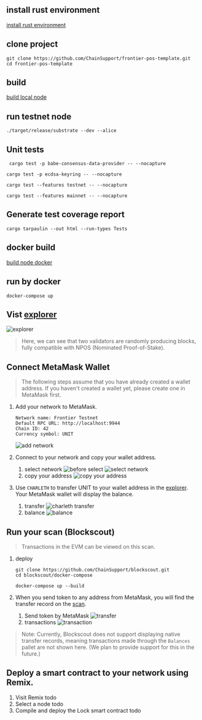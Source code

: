 

## install rust environment

[install rust environment](./install-environment.md)

## clone project

```
git clone https://github.com/ChainSupport/frontier-pos-template.git
cd frontier-pos-template
```

## build

[build local node](./build-node-local.md)
## run testnet node
```
./target/release/substrate --dev --alice
```

## Unit tests

```
 cargo test -p babe-consensus-data-provider -- --nocapture
```

```
cargo test -p ecdsa-keyring -- --nocapture
```

```
cargo test --features testnet -- --nocapture

```

```
cargo test --features mainnet -- --nocapture

```

## Generate test coverage report
```
cargo tarpaulin --out html --run-types Tests
```
## docker build

[build node docker](./build-node-docker.md)

## run by docker

```
docker-compose up
```

## Vist [explorer](https://polkadot.js.org/apps/?rpc=ws%3A%2F%2F127.0.0.1%3A9944#/explorer)

![explorer](./images/explorer.jpg)

> Here, we can see that two validators are randomly producing blocks, fully compatible with NPOS (Nominated Proof-of-Stake).

## Connect MetaMask Wallet

> The following steps assume that you have already created a wallet address. If you haven't created a wallet yet, please create one in MetaMask first.

1. Add your network to MetaMask.
    ```
    Network name: Frontier Testnet
    Default RPC URL: http://localhost:9944
    Chain ID: 42
    Currency symbol: UNIT
    ```
    ![add network](./images/add_network_to_metamask.jpg)

2. Connect to your network and copy your wallet address.
    1. select network
        ![before select](./images/before_select.jpg)
        ![select network](./images/select%20network.jpg)
    2. copy your address
        ![copy your address](./images/copy%20address.jpg)

3. Use `CHARLETH` to transfer UNIT to your wallet address in the [explorer](https://polkadot.js.org/apps/?rpc=ws%3A%2F%2F127.0.0.1%3A9944#/accounts). Your MetaMask wallet will display the balance.
    1. transfer 
        ![charleth transfer](./images/charleth%20transfer.jpg)
    2. balance
        ![balance](./images/balance.jpg)

## Run your scan (Blockscout)

> Transactions in the EVM can be viewed on this scan.
1. deploy
    ```
    git clone https://github.com/ChainSupport/blockscout.git
    cd blockscout/docker-compose
    ```

    ```
    docker-compose up --build
    ```

2. When you send token to any address from MetaMask, you will find the transfer record on the [scan](http://localhost/).
    1. Send token by MetaMask
        ![transfer](./images/transfer.jpg)
    2. transactions
        ![transaction](./images/scan.jpg)

> Note: Currently, Blockscout does not support displaying native transfer records, meaning transactions made through the `Balances` pallet are not shown here. (We plan to provide support for this in the future.)
## Deploy a smart contract to your network using Remix.

1. Visit Remix
    todo 
2. Select a node
    todo 
3. Compile and deploy the Lock smart contract
    todo

